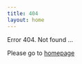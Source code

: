 ```yaml
---
title: 404
layout: home
---
```


Error 404. Not found ...

Please go to [homepage](xiaojunsun.github.io)

